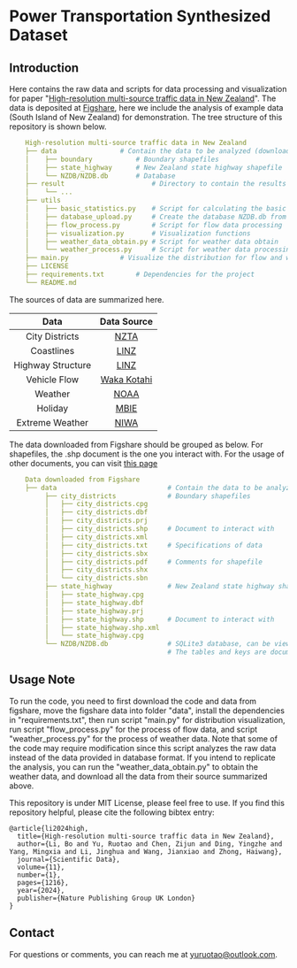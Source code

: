 # Power Transportation Synthesized Dataset

## Introduction

Here contains the raw data and scripts for data processing and visualization for paper "[High-resolution multi-source traffic data in New Zealand](https://www.nature.com/articles/s41597-024-04067-5)". The data is deposited at [Figshare](https://springernature.figshare.com/articles/dataset/High-resolution_multi-source_traffic_data_a_case_study_in_New_Zealand/26965246), here we include the analysis of example data (South Island of New Zealand) for demonstration. The tree structure of this repository is shown below.

```yaml
    High-resolution multi-source traffic data in New Zealand
    ├── data				# Contain the data to be analyzed (download from figshare)
    │    ├── boundary			# Boundary shapefiles
    │    ├── state_highway		# New Zealand state highway shapefile
    │    └── NZDB/NZDB.db		# Database
    ├── result                     	# Directory to contain the results
    │    └── ...
    ├── utils  
    │    ├── basic_statistics.py	# Script for calculating the basic statistics
    │    ├── database_upload.py		# Create the database NZDB.db from multiple data sources
    │    ├── flow_process.py		# Script for flow data processing
    │    ├── visualization.py		# Visualization functions
    │    ├── weather_data_obtain.py	# Script for weather data obtain
    │    └── weather_process.py		# Script for weather data processing
    ├── main.py				# Visualize the distribution for flow and weather stations
    ├── LICENSE
    ├── requirements.txt		# Dependencies for the project
    └── README.md
```

The sources of data are summarized here.

|       Data       |                                                          Data Source                                                          |
| :---------------: | :---------------------------------------------------------------------------------------------------------------------------: |
|  City Districts  |                                                             [NZTA](https://datafinder.stats.govt.nz/)                                                             |
|    Coastlines    |                   [LINZ](https://data.linz.govt.nz/layer/51560-nz-coastlines-and-islands-polygons-topo-1500k/)                   |
| Highway Structure |                           [LINZ](https://data.linz.govt.nz/layer/50329-nz-road-centrelines-topo-150k/)                           |
|   Vehicle Flow   |             [Waka Kotahi](https://opendata-nzta.opendata.arcgis.com/datasets/41e05dcdfcb749d390f7785543fb3b14/about)             |
|      Weather      |                             [NOAA](https://www.ncei.noaa.gov/data/global-summary-of-the-day/access/)                             |
|      Holiday      | [MBIE](https://www.employment.govt.nz/leave-and-holidays/public-holidays/previous-years-public-holidays-and-anniversary-dates#/) |
|  Extreme Weather  |                                                 [NIWA](https://hwe.niwa.co.nz/ )                                                 |

The data downloaded from Figshare should be grouped as below. For shapefiles, the .shp document is the one you interact with. For the usage of other documents, you can visit [this page](https://en.wikipedia.org/wiki/Shapefile) 
```yaml
    Data downloaded from Figshare
    ├── data                            # Contain the data to be analyzed (download from figshare)
         ├── city_districts             # Boundary shapefiles
         │   ├── city_districts.cpg     
         │   ├── city_districts.dbf     
         │   ├── city_districts.prj     
         │   ├── city_districts.shp     # Document to interact with
         │   ├── city_districts.xml 
         │   ├── city_districts.txt     # Specifications of data    
         │   ├── city_districts.sbx     
         │   ├── city_districts.pdf     # Comments for shapefile
         │   ├── city_districts.shx
         │   └── city_districts.sbn
         ├── state_highway              # New Zealand state highway shapefile
         │   ├── state_highway.cpg      
         │   ├── state_highway.dbf      
         │   ├── state_highway.prj      
         │   ├── state_highway.shp      # Document to interact with
         │   ├── state_highway.shp.xml  
         │   └── state_highway.cpg      
         └── NZDB/NZDB.db               # SQLite3 database, can be viewed with vscode plugins or softwares like sqlitebrowser
                                        # The tables and keys are documented in paper
```

## Usage Note

To run the code, you need to first download the code and data from figshare, move the figshare data into folder "data", install the dependencies in "requirements.txt", then run script "main.py" for distribution visualization, run script "flow_process.py" for the process of flow data, and script "weather_process.py" for the process of weather data. Note that some of the code may require modification since this script analyzes the raw data instead of the data provided in database format. If you intend to replicate the analysis, you can run the "weather_data_obtain.py" to obtain the weather data, and download all the data from their source summarized above.

This repository is under MIT License, please feel free to use. If you find this repository helpful, please cite the following bibtex entry:

```
@article{li2024high,
  title={High-resolution multi-source traffic data in New Zealand},
  author={Li, Bo and Yu, Ruotao and Chen, Zijun and Ding, Yingzhe and Yang, Mingxia and Li, Jinghua and Wang, Jianxiao and Zhong, Haiwang},
  journal={Scientific Data},
  volume={11},
  number={1},
  pages={1216},
  year={2024},
  publisher={Nature Publishing Group UK London}
}
```

## Contact

For questions or comments, you can reach me at [yuruotao@outlook.com](yuruotao@outlook.com).

